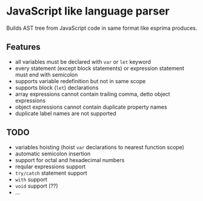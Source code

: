 JavaScript like language parser
=====================
Builds AST tree from JavaScript code in same format like esprima produces.

Features
-----------------------
- all variables must be declared with ```var``` or ```let``` keyword
- every statement (except block statements) or expression statement must end with semicolon
- supports variable redefinition but not in same scope
- supports block (```let```) declarations
- array expressions cannot contain trailing comma, detto object expressions
- object expressions cannot contain duplicate property names
- duplicate label names are not supported

TODO
-----------------------
- variables hoisting (hoist ```var``` declarations to nearest function scope)
- automatic semicolon insertion
- support for octal and hexadecimal numbers
- reqular expressions support
- ```try/catch``` statement support
- ```with``` support
- ```void``` support (??)
- ...
